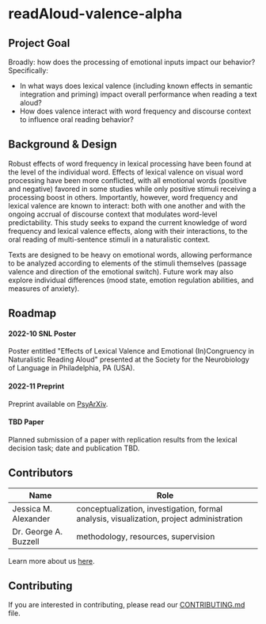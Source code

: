 # readAloud-valence-alpha

## Project Goal
Broadly: how does the processing of emotional inputs impact our behavior?  Specifically:
* In what ways does lexical valence (including known effects in semantic integration and priming) impact overall performance when reading a text aloud?
* How does valence interact with word frequency and discourse context to influence oral reading behavior?


## Background & Design
Robust effects of word frequency in lexical processing have been found at the level of the individual word. Effects of lexical valence on visual word processing have been more conflicted, with all emotional words (positive and negative) favored in some studies while only positive stimuli receiving a processing boost in others. Importantly, however, word frequency and lexical valence are known to interact: both with one another and with the ongoing accrual of discourse context that modulates word-level predictability. This study seeks to expand the current knowledge of word frequency and lexical valence effects, along with their interactions, to the oral reading of multi-sentence stimuli in a naturalistic context.

Texts are designed to be heavy on emotional words, allowing performance to be analyzed according to elements of the stimuli themselves (passage valence and direction of the emotional switch). Future work may also explore individual differences (mood state, emotion regulation abilities, and measures of anxiety).


## Roadmap
#### 2022-10 SNL Poster
Poster entitled "Effects of Lexical Valence and Emotional (In)Congruency in Naturalistic Reading Aloud" presented at the Society for the Neurobiology of Language in Philadelphia, PA (USA).

#### 2022-11 Preprint
Preprint available on [PsyArXiv](https://psyarxiv.com/dh8vp/).

#### TBD Paper
Planned submission of a paper with replication results from the lexical decision task; date and publication TBD.


## Contributors
| Name | Role |
| ---  | ---  |
| Jessica M. Alexander | conceptualization, investigation, formal analysis, visualization, project administration |
| Dr. George A. Buzzell | methodology, resources, supervision |

Learn more about us [here](https://www.ndclab.com/people).


## Contributing
If you are interested in contributing, please read our [CONTRIBUTING.md](CONTRIBUTING.md) file.
